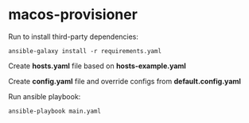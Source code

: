 # macos-provisioner

Run to install third-party dependencies:

```shell
ansible-galaxy install -r requirements.yaml
```

Create **hosts.yaml** file based on **hosts-example.yaml**

Create **config.yaml** file and override configs from **default.config.yaml**

Run ansible playbook:

```shell
ansible-playbook main.yaml
```
